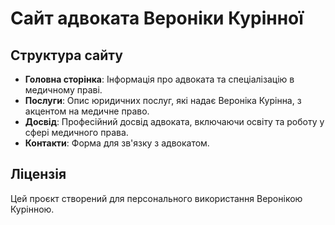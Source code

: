 
# Сайт адвоката Вероніки Курінної


## Структура сайту

- **Головна сторінка**: Інформація про адвоката та спеціалізацію в медичному праві.
- **Послуги**: Опис юридичних послуг, які надає Вероніка Курінна, з акцентом на медичне право.
- **Досвід**: Професійний досвід адвоката, включаючи освіту та роботу у сфері медичного права.
- **Контакти**: Форма для зв'язку з адвокатом.



## Ліцензія

Цей проєкт створений для персонального використання Веронікою Курінною.
